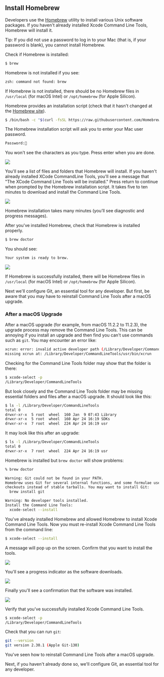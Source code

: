 ## Install Homebrew

Developers use the [Homebrew](https://brew.sh/) utility to install various Unix software packages. If you haven't already installed Xcode Command Line Tools, Homebrew will install it.

Tip: If you did not use a password to log in to your Mac (that is, if your password is blank), you cannot install Homebrew.

Check if Homebrew is installed:

```bash
$ brew
```

Homebrew is not installed if you see:

```bash
zsh: command not found: brew
```

If Homebrew is not installed, there should be no Homebrew files in  `/usr/local` (for macOS Intel) or `/opt/homebrew` (for Apple Silicon).

Homebrew provides an installation script (check that it hasn't changed at the [Homebrew site](https://brew.sh/)).

```bash
$ /bin/bash -c "$(curl -fsSL https://raw.githubusercontent.com/Homebrew/install/HEAD/install.sh)"
```

The Homebrew installation script will ask you to enter your Mac user password.

```bash
Password:🔑
```

You won't see the characters as you type. Press enter when you are done.

![](/assets/images/ruby/homebrew-enter-password.png)

You'll see a list of files and folders that Homebrew will install. If you haven't already installed XCode CommandLine Tools, you'll see a message that "The XCode Command Line Tools will be installed." Press return to continue when prompted by the Homebrew installation script. It takes five to ten minutes to download and install the Command Line Tools.

![](/assets/images/ruby/install-homebrew.png)

Homebrew installation takes many minutes (you’ll see diagnostic and progress messages).

After you've installed Homebrew, check that Homebrew is installed properly.

```bash
$ brew doctor
```

You should see:

```bash
Your system is ready to brew.
```

![](/assets/images/ruby/brew-doctor.png)

If Homebrew is successfully installed, there will be Homebrew files in  `/usr/local` (for macOS Intel) or `/opt/homebrew` (for Apple Silicon).

Next we'll configure Git, an essential tool for any developer. But first, be aware that you may have to reinstall Command Line Tools after a macOS upgrade.

### After a macOS Upgrade

After a macOS upgrade (for example, from macOS 11.2.2 to 11.2.3), the upgrade process may remove the Command Line Tools. This can be annoying if you install an upgrade and then find you can't use commands such as `git`. You may encounter an error like:

```bash
xcrun: error: invalid active developer path (/Library/Developer/CommandLineTools),
missing xcrun at: /Library/Developer/CommandLineTools/usr/bin/xcrun
```

Checking for the Command Line Tools folder may show that the folder is there:

```bash
$ xcode-select -p
/Library/Developer/CommandLineTools
```

But look closely and the Command Line Tools folder may be missing essential folders and files after a macOS upgrade. It should look like this:

```bash
$ ls -l /Library/Developer/CommandLineTools
total 0
drwxr-xr-x  5 root  wheel  160 Jan  9 07:43 Library
drwxr-xr-x  5 root  wheel  160 Apr 24 16:19 SDKs
drwxr-xr-x  7 root  wheel  224 Apr 24 16:19 usr
```

It may look like this after an upgrade:

```bash
$ ls -l /Library/Developer/CommandLineTools
total 0
drwxr-xr-x  7 root  wheel  224 Apr 24 16:19 usr
```

Homebrew is installed but `brew doctor` will show problems:

```bash
% brew doctor

Warning: Git could not be found in your PATH.
Homebrew uses Git for several internal functions, and some formulae use Git
checkouts instead of stable tarballs. You may want to install Git:
  brew install git

Warning: No developer tools installed.
Install the Command Line Tools:
  xcode-select --install
```

You've already installed Homebrew and allowed Homebrew to install Xcode Command Line Tools. Now you must re-install Xcode Command Line Tools from the command line:

```bash
$ xcode-select --install
```

A message will pop up on the screen. Confirm that you want to install the tools.

![](/assets/images/ruby/install-Xcode-CLT.png)

You'll see a progress indicator as the software downloads.

![](/assets/images/ruby/install-Xcode-CLT-progress.png)

Finally you'll see a confirmation that the software was installed.

![](/assets/images/ruby/install-Xcode-CLT-progress.png)

Verify that you've successfully installed Xcode Command Line Tools.

```bash
$ xcode-select -p
/Library/Developer/CommandLineTools
```

Check that you can run `git`:

```bash
git --version
git version 2.30.1 (Apple Git-130)
```

You've seen how to reinstall Command Line Tools after a macOS upgrade.

Next, if you haven't already done so, we'll configure Git, an essential tool for any developer.
